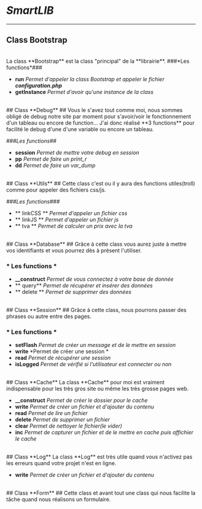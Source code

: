 # *SmartLIB* #
---

## Class **Bootstrap** ##


<br/>
La class **Bootstrap** est la class "principal" de la **librairie**. 
###*Les functions*###

* **run** *Permet d'appeler la class Bootstrap et appeler le fichier **configuration.php***
* **getInstance** *Permet d'avoir qu'une instance de la class*


<br>
## Class **Debug** ##
Vous le s'avez tout comme moi, nous sommes obligé de debug notre site par moment pour s'avoir/voir le fonctionnement d'un tableau ou encore de function... J'ai donc réalisé **3 functions** pour facilité le debug d'une d'une variable ou encore un tableau.

###*Les functions*##

* **session** *Permet de mettre votre debug en session*
* **pp** *Permet de faire un print_r*
* **dd** *Permet de faire un var_dump*


<br>
## Class **Utils** ##
Cette class c'est ou il y aura des functions utiles(troll) comme pour appeler des fichiers css/js.

###*Les functions*###
* ** linkCSS ** *Permet d'appeler un fichier css*
* ** linkJS ** *Permet d'appeler un fichier js*
* ** tva ** *Permet de calculer un prix avec la tva*

<br>
## Class **Database** ##
Grâce à cette class vous aurez juste à mettre vos identifiants et vous pourrez dès à présent l'utiliser. 

### * Les functions * ###

* **__construct** *Permet de vous connectez à votre base de donnée*
* ** query** *Permet de récupérer et insérer des données*
* ** delete ** *Permet de supprimer des données*


<br>
## Class **Session** ##
Grâce à cette class, nous pourrons passer des phrases ou autre entre des pages.

### * Les functions * ###

* **setFlash** *Permet de créer un message et de le mettre en session*
* **write** *Permet de créer une session *
* **read** *Permet de récupérer une session*
* **isLogged** *Permet de vérifié si l'utilisateur est connecter ou non*

<br>
## Class **Cache**
La class **Cache** pour moi est vraiment indispensable pour les très gros site ou même les très grosse pages web.

* **__construct** *Permet de créer le dossier pour le cache* 
* **write** *Permet de créer un fichier et d'ajouter du contenu* 
* **read** *Permet de lire un fichier*
* **delete** *Permet de supprimer un fichier*  
* **clear** *Permet de nettoyer le fichier(le vider)* 
* **inc** *Permet de capturer un fichier et de le mettre en cache puis affichier le cache*

<br>
## Class **Log**
La class **Log** est très utile quand vous n'activez pas les erreurs quand votre projet n'est en ligne.

* **write** *Permet de créer un fichier et d'ajouter du contenu*

<br>
## Class **Form** ##
Cette class et avant tout une class qui nous facilite la tâche quand nous réalisons un formulaire.